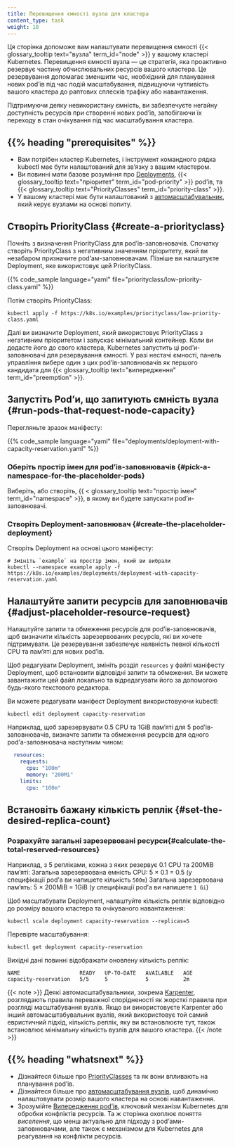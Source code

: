 ```yaml
---
title: Перевищення ємності вузла для кластера
content_type: task
weight: 10
---
```


<!-- overview -->

Ця сторінка допоможе вам налаштувати перевищення ємності {{< glossary_tooltip text="вузла" term_id="node" >}} у вашому кластері Kubernetes. Перевищення ємності вузла — це стратегія, яка проактивно резервує частину обчислювальних ресурсів вашого кластера. Це резервування допомагає зменшити час, необхідний для планування нових podʼів під час подій масштабування, підвищуючи чутливість вашого кластера до раптових сплесків трафіку або навантаження.

Підтримуючи деяку невикористану ємність, ви забезпечуєте негайну доступність ресурсів при створенні нових podʼів, запобігаючи їх переходу в стан очікування під час масштабування кластера.

## {{% heading "prerequisites" %}}

- Вам потрібен кластер Kubernetes, і інструмент командного рядка kubectl має бути налаштований для звʼязку з вашим кластером.
- Ви повинні мати базове розуміння про [Deployments](/docs/concepts/workloads/controllers/deployment/), {{< glossary_tooltip text="пріоритет" term_id="pod-priority" >}} podʼів, та {{< glossary_tooltip text="PriorityClasses" term_id="priority-class" >}}.
- У вашому кластері має бути налаштований з [автомасштабувальник](/docs/concepts/cluster-administration/node-autoscaling/), який керує вузлами на основі попиту.

<!-- steps -->

## Створіть PriorityClass {#create-a-priorityclass}

Почніть з визначення PriorityClass для podʼів-заповнювачів. Спочатку створіть PriorityClass з негативним значенням пріоритету, який ви незабаром призначите podʼам-заповнювачам. Пізніше ви налаштуєте Deployment, яке використовує цей PriorityClass.

{{% code_sample language="yaml" file="priorityclass/low-priority-class.yaml" %}}

Потім створіть PriorityClass:

```shell
kubectl apply -f https://k8s.io/examples/priorityclass/low-priority-class.yaml
```

Далі ви визначите Deployment, який використовує PriorityClass з негативним пріоритетом і запускає мінімальний контейнер. Коли ви додасте його до свого кластера, Kubernetes запустить ці podʼи-заповнювачі для резервування ємності. У разі нестачі ємності, панель управління вибере один з цих podʼів-заповнювачів як першого кандидата для {{< glossary_tooltip text="випередження" term_id="preemption" >}}.

## Запустіть Podʼи, що запитують ємність вузла {#run-pods-that-request-node-capacity}

Перегляньте зразок маніфесту:

{{% code_sample language="yaml" file="deployments/deployment-with-capacity-reservation.yaml" %}}

### Оберіть простір імен для podʼів-заповнювачів {#pick-a-namespace-for-the-placeholder-pods}

Виберіть, або створіть, {{ < glossary_tooltip text="простір імен" term_id="namespace" >}}, в якому ви будете запускати podʼи-заповнювачі.

### Створіть Deployment-заповнювач {#create-the-placeholder-deployment}

Створіть Deployment на основі цього маніфесту:

```shell
# Змініть `example` на простір імен, який ви вибрали
kubectl --namespace example apply -f https://k8s.io/examples/deployments/deployment-with-capacity-reservation.yaml
```

## Налаштуйте запити ресурсів для заповнювачів {#adjust-placeholder-resource-request}

Налаштуйте запити та обмеження ресурсів для podʼів-заповнювачів, щоб визначити кількість зарезервованих ресурсів, які ви хочете підтримувати. Це резервування забезпечує наявність певної кількості CPU та памʼяті для нових podʼів.

Щоб редагувати Deployment, змініть розділ `resources` у файлі маніфесту Deployment, щоб встановити відповідні запити та обмеження. Ви можете завантажити цей файл локально та відредагувати його за допомогою будь-якого текстового редактора.

Ви можете редагувати маніфест Deployment використовуючи kubectl:

```shell
kubectl edit deployment capacity-reservation
```

Наприклад, щоб зарезервувати 0.5 CPU та 1GiB памʼяті для 5 podʼів-заповнювачів, визначте запити та обмеження ресурсів для одного podʼа-заповнювача наступним чином:

```yaml
  resources:
    requests:
      cpu: "100m"
      memory: "200Mi"
    limits:
      cpu: "100m"
```

## Встановіть бажану кількість реплік {#set-the-desired-replica-count}

### Розрахуйте загальні зарезервовані ресурси{#calculate-the-total-reserved-resources}

<!-- пробіли в кінці рядків в наступних абзацах треба зберегти -->
Наприклад, з 5 репліками, кожна з яких резервує 0.1 CPU та 200MiB памʼяті:
Загальна зарезервована емність CPU: 5 × 0.1 = 0.5 (у специфікації podʼа ви напишете кількість `500m`)
Загальна зарезервована памʼять: 5 × 200MiB = 1GiB (у специфікації podʼа ви напишете `1 Gi`)

Щоб масштабувати Deployment, налаштуйте кількість реплік відповідно до розміру вашого кластера та очікуваного навантаження:

```shell
kubectl scale deployment capacity-reservation --replicas=5
```

Перевірте масштабування:

```shell
kubectl get deployment capacity-reservation
```

Вихідні дані повинні відображати оновлену кількість реплік:

```none
NAME                   READY   UP-TO-DATE   AVAILABLE   AGE
capacity-reservation   5/5     5            5           2m
```

{{< note >}}
Деякі автомасштабувальники, зокрема [Karpenter](/docs/concepts/cluster-administration/cluster-autoscaling/#autoscaler-karpenter), розглядають правила переважної спорідненості як жорсткі правила при розгляді масштабування вузлів. Якщо ви використовуєте Karpenter або інший автомасштабувальник вузлів, який використовує той самий евристичний підхід, кількість реплік, яку ви встановлюєте тут, також встановлює мінімальну кількість вузлів для вашого кластера.
{{< /note >}}

## {{% heading "whatsnext" %}}

- Дізнайтеся більше про [PriorityClasses](/docs/concepts/scheduling-eviction/pod-priority-preemption/#priorityclass) та як вони впливають на планування podʼів.
- Дізнайтеся більше про [автомасштабування вузлів](/docs/concepts/cluster-administration/node-autoscaling/), щоб динамічно налаштовувати розмір вашого кластера на основі навантаження.
- Зрозумійте [Випередження podʼів](/docs/concepts/scheduling-eviction/pod-priority-preemption/), ключовий механізм Kubernetes для обробки конфліктів ресурсів. Та ж сторінка охоплює поняття _виселення_, що менш актуально для підходу з podʼами-заповнювачами, але також є механізмом для Kubernetes для реагування на конфлікти ресурсів.
